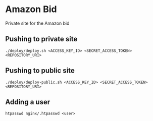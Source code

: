 # Amazon Bid

Private site for the Amazon bid


## Pushing to private site

`./deploy/deploy.sh <ACCESS_KEY_ID> <SECRET_ACCESS_TOKEN> <REPOSITORY_URI>`

## Pushing to public site

`./deploy/deploy-public.sh <ACCESS_KEY_ID> <SECRET_ACCESS_TOKEN> <REPOSITORY_URI>`

## Adding a user

`htpasswd nginx/.htpasswd <user>`
